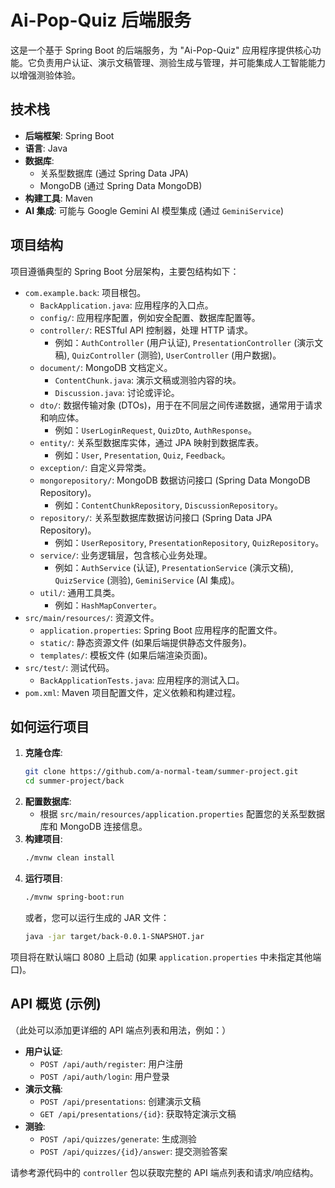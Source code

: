 # Ai-Pop-Quiz 后端服务

这是一个基于 Spring Boot 的后端服务，为 "Ai-Pop-Quiz" 应用程序提供核心功能。它负责用户认证、演示文稿管理、测验生成与管理，并可能集成人工智能能力以增强测验体验。

## 技术栈

*   **后端框架**: Spring Boot
*   **语言**: Java
*   **数据库**:
    *   关系型数据库 (通过 Spring Data JPA)
    *   MongoDB (通过 Spring Data MongoDB)
*   **构建工具**: Maven
*   **AI 集成**: 可能与 Google Gemini AI 模型集成 (通过 `GeminiService`)

## 项目结构

项目遵循典型的 Spring Boot 分层架构，主要包结构如下：

*   `com.example.back`: 项目根包。
    *   `BackApplication.java`: 应用程序的入口点。
    *   `config/`: 应用程序配置，例如安全配置、数据库配置等。
    *   `controller/`: RESTful API 控制器，处理 HTTP 请求。
        *   例如：`AuthController` (用户认证), `PresentationController` (演示文稿), `QuizController` (测验), `UserController` (用户数据)。
    *   `document/`: MongoDB 文档定义。
        *   `ContentChunk.java`: 演示文稿或测验内容的块。
        *   `Discussion.java`: 讨论或评论。
    *   `dto/`: 数据传输对象 (DTOs)，用于在不同层之间传递数据，通常用于请求和响应体。
        *   例如：`UserLoginRequest`, `QuizDto`, `AuthResponse`。
    *   `entity/`: 关系型数据库实体，通过 JPA 映射到数据库表。
        *   例如：`User`, `Presentation`, `Quiz`, `Feedback`。
    *   `exception/`: 自定义异常类。
    *   `mongorepository/`: MongoDB 数据访问接口 (Spring Data MongoDB Repository)。
        *   例如：`ContentChunkRepository`, `DiscussionRepository`。
    *   `repository/`: 关系型数据库数据访问接口 (Spring Data JPA Repository)。
        *   例如：`UserRepository`, `PresentationRepository`, `QuizRepository`。
    *   `service/`: 业务逻辑层，包含核心业务处理。
        *   例如：`AuthService` (认证), `PresentationService` (演示文稿), `QuizService` (测验), `GeminiService` (AI 集成)。
    *   `util/`: 通用工具类。
        *   例如：`HashMapConverter`。
*   `src/main/resources/`: 资源文件。
    *   `application.properties`: Spring Boot 应用程序的配置文件。
    *   `static/`: 静态资源文件 (如果后端提供静态文件服务)。
    *   `templates/`: 模板文件 (如果后端渲染页面)。
*   `src/test/`: 测试代码。
    *   `BackApplicationTests.java`: 应用程序的测试入口。
*   `pom.xml`: Maven 项目配置文件，定义依赖和构建过程。

## 如何运行项目

1.  **克隆仓库**:
    ```bash
    git clone https://github.com/a-normal-team/summer-project.git
    cd summer-project/back
    ```
2.  **配置数据库**:
    *   根据 `src/main/resources/application.properties` 配置您的关系型数据库和 MongoDB 连接信息。
3.  **构建项目**:
    ```bash
    ./mvnw clean install
    ```
4.  **运行项目**:
    ```bash
    ./mvnw spring-boot:run
    ```
    或者，您可以运行生成的 JAR 文件：
    ```bash
    java -jar target/back-0.0.1-SNAPSHOT.jar
    ```

项目将在默认端口 8080 上启动 (如果 `application.properties` 中未指定其他端口)。

## API 概览 (示例)

（此处可以添加更详细的 API 端点列表和用法，例如：）

*   **用户认证**:
    *   `POST /api/auth/register`: 用户注册
    *   `POST /api/auth/login`: 用户登录
*   **演示文稿**:
    *   `POST /api/presentations`: 创建演示文稿
    *   `GET /api/presentations/{id}`: 获取特定演示文稿
*   **测验**:
    *   `POST /api/quizzes/generate`: 生成测验
    *   `POST /api/quizzes/{id}/answer`: 提交测验答案

请参考源代码中的 `controller` 包以获取完整的 API 端点列表和请求/响应结构。
